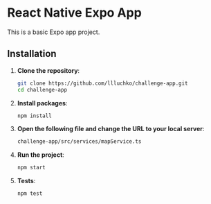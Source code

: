 # React Native Expo App

This is a basic Expo app project.

## Installation

1. **Clone the repository**:

   ```sh
   git clone https://github.com/llluchko/challenge-app.git
   cd challenge-app
   ```

2. **Install packages**:

   ```sh
   npm install
   ```

3. **Open the following file and change the URL to your local server**:

   ```sh
   challenge-app/src/services/mapService.ts
   ```

4. **Run the project**:

   ```sh
   npm start
   ```

5. **Tests**:

   ```sh
   npm test
   ```
